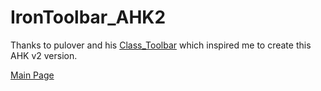 # IronToolbar_AHK2

Thanks to pulover and his [Class_Toolbar](https://github.com/Pulover/Class_Toolbar) which inspired me to create this AHK v2 version.

[Main Page](https://thearkive.github.io/IronToolbar_AHK/)
